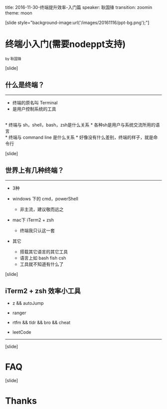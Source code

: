 title: 2016-11-30-终端提升效率-入门篇
speaker: 耿国锋
transition: zoomin
theme: moon

[slide style="background-image:url('/images/20161116/ppt-bg.png');"]
# 终端小入门(需要nodeppt支持)
<small>by 耿国锋</small>

[slide]
## 什么是终端？
----
* 终端的原名叫 Terminal
* 是用户控制系统的工具
<br>
* 终端与 sh，shell，bash，zsh是什么关系
* 各种sh是用户与系统交流所用的语言
<br>
* 终端与 command line 是什么关系
* 好像没有什么差别，终端的样子，就是命令行

[slide]
## 世界上有几种终端？
----
* 3种

* windows 下的 cmd，powerShell
    * 非主流，建议敬而远之

* mac下 iTerm2 + zsh
    * 终端我只认这一套

* 其它
    * 搭载其它语言的其它工具
    * 语言上如 bash fish csh
    * 工具就不知道有什么了


[slide]
## iTerm2 + zsh 效率小工具

* z && autoJump

* ranger

* rtfm && tldr && bro && cheat

* leetCode


----

[slide]
# FAQ

[slide]
# Thanks

